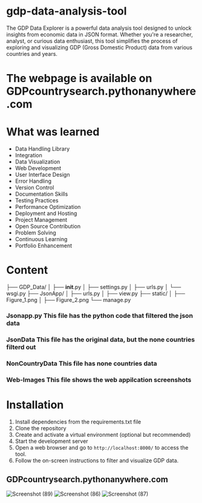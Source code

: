 # gdp-data-analysis-tool
The GDP Data Explorer is a powerful data analysis tool designed to unlock insights from economic data in JSON format. Whether you're a researcher, analyst, or curious data enthusiast, this tool simplifies the process of exploring and visualizing GDP (Gross Domestic Product) data from various countries and years. 
# The webpage is available on GDPcountrysearch.pythonanywhere.com

# What was learned
* Data Handling Library
* Integration
* Data Visualization
* Web Development 
* User Interface Design
* Error Handling
* Version Control
* Documentation Skills
* Testing Practices
* Performance Optimization
* Deployment and Hosting
* Project Management 
* Open Source Contribution 
* Problem Solving
* Continuous Learning
* Portfolio Enhancement

# Content
├── GDP_Data/
│   ├── __init__.py
│   ├── settings.py
│   ├── urls.py
│   └── wsgi.py
├── JsonApp/
│   ├── urls.py
│   ├── view.py
├── static/
│   ├── Figure_1.png
│   ├── Figure_2.png
└── manage.py
### Jsonapp.py This file has the python code that filtered the json data
### JsonData   This file has the original data, but the none countries filterd out
### NonCountryData   This file has none countries data
### Web-Images  This file shows the web appilcation screenshots

# Installation
 1. Install dependencies from the requirements.txt file
 2. Clone the repository
 3. Create and activate a virtual environment (optional but recommended)
 4. Start the development server
 5. Open a web browser and go to `http://localhost:8000/` to access the tool.
 6. Follow the on-screen instructions to filter and visualize GDP data.
## GDPcountrysearch.pythonanywhere.com
![Screenshot (89)](https://github.com/AtefAhmedM/gdp-data-analysis-tool/assets/142015943/c38d342f-b7be-485b-b3d8-c2ee8bbd7ac8)
![Screenshot (86)](https://github.com/AtefAhmedM/gdp-data-analysis-tool/assets/142015943/795b565e-8500-44c3-9751-bb2920767a86)
![Screenshot (87)](https://github.com/AtefAhmedM/gdp-data-analysis-tool/assets/142015943/bddfdc2a-6074-49d0-afa3-a0cb7787c0de)


